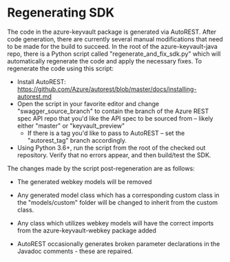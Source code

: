 # Regenerating SDK

The code in the azure-keyvault package is generated via AutoREST. After code generation, there are currently several manual modifications that need to be made for the build to succeed. In the root of the azure-keyvault-java repo, there is a Python script called "regenerate_and_fix_sdk.py" which will automatically regenerate the code and apply the necessary fixes. To regenerate the code using this script: 

- Install AutoREST: https://github.com/Azure/autorest/blob/master/docs/installing-autorest.md
- Open the script in your favorite editor and change "swagger_source_branch" to contain the branch of the Azure REST spec API repo that you'd like the API spec to be sourced from – likely either "master" or "keyvault_preview" 
  - If there is a tag you'd like to pass to AutoREST – set the "autorest_tag" branch accordingly. 
- Using Python 3.6+, run the script from the root of the checked out repository. Verify that no errors appear, and then build/test the SDK. 



The changes made by the script post-regeneration are as follows: 

* The generated webkey models will be removed


* Any generated model class which has a corresponding custom class in the "models/custom" folder will be changed to inherit from the custom class.
* Any class which utilizes webkey models will have the correct imports from the azure-keyvault-webkey package added
* AutoREST occasionally generates broken parameter declarations in the Javadoc comments - these are repaired.